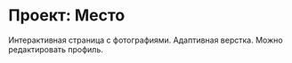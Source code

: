 # Проект: Место
Интерактивная страница с фотографиями. Адаптивная верстка. Можно редактировать профиль.

